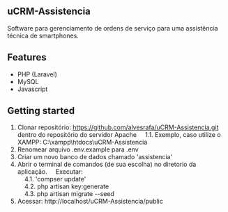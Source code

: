 ## uCRM-Assistencia
Software para gerenciamento de ordens de serviço para uma assistência técnica de smartphones.

## Features
- PHP (Laravel)
- MySQL
- Javascript

## Getting started
1. Clonar repositório: https://github.com/alvesrafa/uCRM-Assistencia.git dentro do repositório do servidor Apache 
&nbsp;&nbsp;&nbsp;&nbsp;1.1. Exemplo, caso utilize o XAMPP:  C:\xampp\htdocs\uCRM-Assistencia 
2. Renomear arquivo .env.example para .env 
3. Criar um novo banco de dados chamado 'assistencia' 
4. Abrir o terminal de comandos (de sua escolha) no diretorio da aplicação. 
&nbsp;&nbsp;&nbsp;&nbsp;Executar: <br>
&nbsp;&nbsp;&nbsp;&nbsp;4.1. 'compser update' <br>
&nbsp;&nbsp;&nbsp;&nbsp;4.2. php artisan key:generate <br>
&nbsp;&nbsp;&nbsp;&nbsp;4.3. php artisan migrate --seed <br>
5. Acessar: http://localhost/uCRM-Assistencia/public 

